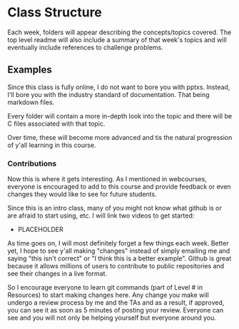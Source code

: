 # Class Structure

Each week, folders will appear describing the concepts/topics covered. The top level readme will also include a summary of that week's topics and will eventually include references to challenge problems.

## Examples

Since this class is fully online, I do not want to bore you with pptxs. Instead, I'll bore you with the industry standard of documentation. That being markdown files. 

Every folder will contain a more in-depth look into the topic and there will be C files associated with that topic. 

Over time, these will become more advanced and tis the natural progression of y'all learning in this course.

### Contributions

Now this is where it gets interesting. As I mentioned in webcourses, everyone is encouraged to add to this course and provide feedback or even changes they would like to see for future students.

Since this is an intro class, many of you might not know what github is or are afraid to start using, etc. I will link two videos to get started:

- PLACEHOLDER

As time goes on, I will most definitely forget a few things each week. Better yet, I hope to see y'all making "changes" instead of simply emailing me and saying "this isn't correct" or "I think this is a better example". Github is great because it allows millions of users to contribute to public repositories and see their changes in a live format. 

So I encourage everyone to learn git commands (part of Level # in Resources) to start making changes here. Any change you make will undergo a review process by me and the TAs and as a result, if approved, you can see it as soon as 5 minutes of posting your review. Everyone can see and you will not only be helping yourself but everyone around you. 
